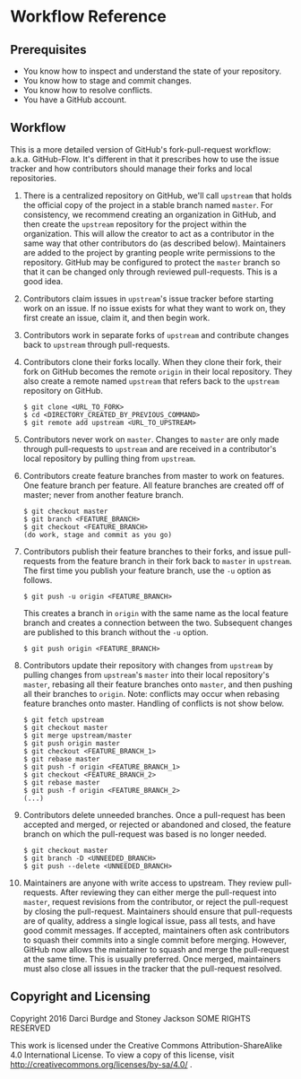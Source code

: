 # Workflow Reference

## Prerequisites

- You know how to inspect and understand the state of your repository.
- You know how to stage and commit changes.
- You know how to resolve conflicts.
- You have a GitHub account.


## Workflow

This is a more detailed version of GitHub's fork-pull-request workflow: a.k.a. GitHub-Flow. It's different in that it prescribes how to use the issue tracker and how contributors should manage their forks and local repositories.

1. There is a centralized repository on GitHub, we'll call `upstream` that holds the official copy of the project in a stable branch named `master`. For consistency, we recommend creating an organization in GitHub, and then create the `upstream` repository for the project within the organization. This will allow the creator to act as a contributor in the same way that other contributors do (as described below). Maintainers are added to the project by granting people write permissions to the repository. GitHub may be configured to protect the `master` branch so that it can be changed only through reviewed pull-requests. This is a good idea.
2. Contributors claim issues in `upstream`'s issue tracker before starting work on an issue. If no issue exists for what they want to work on, they first create an issue, claim it, and then begin work.
3. Contributors work in separate forks of `upstream` and contribute changes back to `upstream` through pull-requests.
4. Contributors clone their forks locally. When they clone their fork, their fork on GitHub becomes the remote `origin` in their local repository. They also create a remote named `upstream` that refers back to the `upstream` repository on GitHub.

    ```
    $ git clone <URL_TO_FORK>
    $ cd <DIRECTORY_CREATED_BY_PREVIOUS_COMMAND>
    $ git remote add upstream <URL_TO_UPSTREAM>
    ```

5. Contributors never work on `master`. Changes to `master` are only made through pull-requests to `upstream` and are received in a contributor's local repository by pulling thing from `upstream`.
6. Contributors create feature branches from master to work on features. One feature branch per feature. All feature branches are created off of master; never from another feature branch.

    ```
    $ git checkout master
    $ git branch <FEATURE_BRANCH>
    $ git checkout <FEATURE_BRANCH>
    (do work, stage and commit as you go)
    ```

7. Contributors publish their feature branches to their forks, and issue pull-requests from the feature branch in their fork back to `master` in `upstream`. The first time you publish your feature branch, use the `-u` option as follows.

    ```
    $ git push -u origin <FEATURE_BRANCH>
    ```

    This creates a branch in `origin` with the same name as the local feature branch and creates a connection between the two. Subsequent changes are published to this branch without the `-u` option.

    ```
    $ git push origin <FEATURE_BRANCH>
    ```

8. Contributors update their repository with changes from `upstream` by pulling changes from `upstream`'s `master` into their local repository's `master`, rebasing all their feature branches onto `master`, and then pushing all their branches to `origin`. Note: conflicts may occur when rebasing feature branches onto master. Handling of conflicts is not show below.

    ```
    $ git fetch upstream
    $ git checkout master
    $ git merge upstream/master
    $ git push origin master
    $ git checkout <FEATURE_BRANCH_1>
    $ git rebase master
    $ git push -f origin <FEATURE_BRANCH_1>
    $ git checkout <FEATURE_BRANCH_2>
    $ git rebase master
    $ git push -f origin <FEATURE_BRANCH_2>
    (...)
    ```

9. Contributors delete unneeded branches. Once a pull-request has been accepted and merged, or rejected or abandoned and closed, the feature branch on which the pull-request was based is no longer needed.

    ```
    $ git checkout master
    $ git branch -D <UNNEEDED_BRANCH>
    $ git push --delete <UNNEEDED_BRANCH>
    ```

10. Maintainers are anyone with write access to upstream. They review pull-requests. After reviewing they can either merge the pull-request into `master`, request revisions from the contributor, or reject the pull-request by closing the pull-request. Maintainers should ensure that pull-requests are of quality, address a single logical issue, pass all tests, and have good commit messages. If accepted, maintainers often ask contributors to squash their commits into a single commit before merging. However, GitHub now allows the maintainer to squash and merge the pull-request at the same time. This is usually preferred. Once merged, maintainers must also close all issues in the tracker that the pull-request resolved.

## Copyright and Licensing

Copyright 2016 Darci Burdge and Stoney Jackson SOME RIGHTS RESERVED

This work is licensed under the Creative Commons Attribution-ShareAlike 4.0
International License. To view a copy of this license, visit
http://creativecommons.org/licenses/by-sa/4.0/ .
